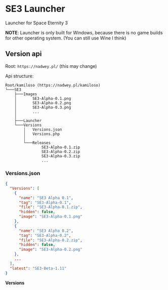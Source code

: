# SE3 Launcher

Launcher for Space Eternity 3

**NOTE**: Launcher is only built for Windows, because there is no game builds for other operating system. (You can still use Wine I think)

## Version api

Root: `https://nadwey.pl/` (this may change)

Api structure:

```text
Root/kamiloso (https://nadwey.pl/kamiloso)
└───SE3
    ├───Images
    │       SE3-Alpha-0.1.png
    │       SE3-Alpha-0.2.png
    │       SE3-Alpha-0.3.png
    │       ...
    │
    ├───Launcher
    └───Versions
        │   Versions.json
        │   Versions.php
        │
        └───Releases
                SE3-Alpha-0.1.zip
                SE3-Alpha-0.2.zip
                SE3-Alpha-0.3.zip
                ...
```

### Versions.json

```json
{
  "Versions": [
    {
      "name": "SE3 Alpha 0.1",
      "tag": "SE3-Alpha-0.1",
      "file": "SE3-Alpha-0.1.zip",
      "hidden": false,
      "image": "SE3-Alpha-0.1.png"
    },
    {
      "name": "SE3 Alpha 0.2",
      "tag": "SE3-Alpha-0.2",
      "file": "SE3-Alpha-0.2.zip",
      "hidden": false,
      "image": "SE3-Alpha-0.2.png"
    },
    ...
  ],
  "latest": "SE3-Beta-1.11"
}
```

**Versions**
